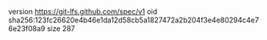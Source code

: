 version https://git-lfs.github.com/spec/v1
oid sha256:123fc26620e4b46e1da12d58cb5a1827472a2b204f3e4e80294c4e76e23f08a9
size 287
